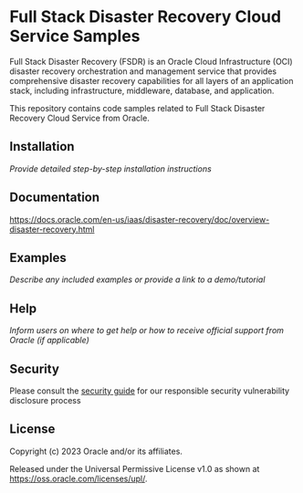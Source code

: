 # Full Stack Disaster Recovery Cloud Service Samples

Full Stack Disaster Recovery (FSDR) is an Oracle Cloud Infrastructure (OCI) disaster recovery orchestration and management service that provides comprehensive disaster recovery capabilities for all layers of an application stack, including infrastructure, middleware, database, and application.

This repository contains code samples related to Full Stack Disaster Recovery Cloud Service from Oracle.

## Installation

*Provide detailed step-by-step installation instructions*

## Documentation

https://docs.oracle.com/en-us/iaas/disaster-recovery/doc/overview-disaster-recovery.html

## Examples

*Describe any included examples or provide a link to a demo/tutorial*

## Help

*Inform users on where to get help or how to receive official support from Oracle (if applicable)*

## Security

Please consult the [security guide](./SECURITY.md) for our responsible security vulnerability disclosure process

## License

Copyright (c) 2023 Oracle and/or its affiliates.

Released under the Universal Permissive License v1.0 as shown at
<https://oss.oracle.com/licenses/upl/>.
